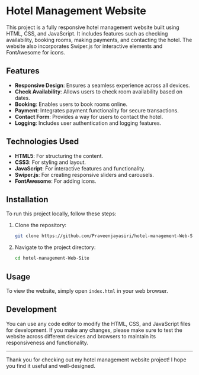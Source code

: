 # Hotel Management Website

This project is a fully responsive hotel management website built using HTML, CSS, and JavaScript. It includes features such as checking availability, booking rooms, making payments, and contacting the hotel. 
The website also incorporates Swiper.js for interactive elements and FontAwesome for icons.

## Features

- **Responsive Design**: Ensures a seamless experience across all devices.
- **Check Availability**: Allows users to check room availability based on dates.
- **Booking**: Enables users to book rooms online.
- **Payment**: Integrates payment functionality for secure transactions.
- **Contact Form**: Provides a way for users to contact the hotel.
- **Logging**: Includes user authentication and logging features.

## Technologies Used

- **HTML5**: For structuring the content.
- **CSS3**: For styling and layout.
- **JavaScript**: For interactive features and functionality.
- **Swiper.js**: For creating responsive sliders and carousels.
- **FontAwesome**: For adding icons.

## Installation

To run this project locally, follow these steps:

1. Clone the repository:
    ```bash
    git clone https://github.com/Praveenjayasiri/hotel-management-Web-Site.git
    ```
2. Navigate to the project directory:
    ```bash
    cd hotel-management-Web-Site
    ```

## Usage

To view the website, simply open `index.html` in your web browser.

## Development

You can use any code editor to modify the HTML, CSS, and JavaScript files for development. If you make any changes, please make sure to test the website across different devices and browsers to maintain its responsiveness and functionality.

---

Thank you for checking out my hotel management website project! I hope you find it useful and well-designed.
